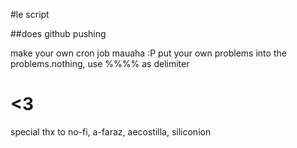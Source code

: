 #le script

##does github pushing 

make your own cron job mauaha :P
put your own problems into the problems.nothing, use %%%% as delimiter 

# <3 
special thx to no-fi, a-faraz, aecostilla, siliconion
